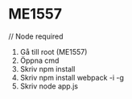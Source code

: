 # ME1557 
// Node required

1. Gå till root (ME1557)
2. Öppna cmd
3. Skriv npm install
4. Skriv npm install webpack -i -g
5. Skriv node app.js
